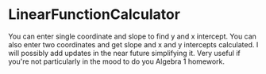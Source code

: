 # LinearFunctionCalculator
You can enter single coordinate and slope to find y and x intercept. You can also enter two coordinates and get slope and x and y intercepts calculated.
I will possibly add updates in the near future simplifying it.
Very useful if you're not particularly in the mood to do you Algebra 1 homework.
